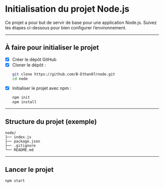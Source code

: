 # Initialisation du projet Node.js

Ce projet a pour but de servir de base pour une application Node.js. Suivez les étapes ci-dessous pour bien configurer l’environnement.

---

## À faire pour initialiser le projet

- [x] Créer le dépôt GitHub
- [x] Cloner le dépôt :
  ```bash
  git clone https://github.com/B-Ethan07/node.git
  cd node
  ```
- [x] Initialiser le projet avec npm :
  ```bash
  npm init
  npm install
  ```
---

## Structure du projet (exemple)

```
node/
├── index.js
├── package.json
├── .gitignore
└── README.md
```

---

## Lancer le projet

```bash
npm start
```


